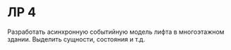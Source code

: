 # ЛР 4

Разработать асинхронную событийную модель лифта в многоэтажном здании. Выделить сущности, состояния и т.д.   
